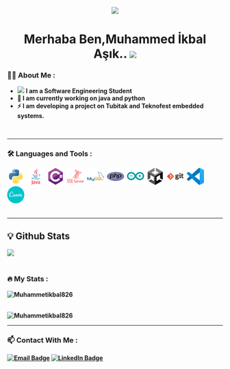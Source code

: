  <div id="header" align="center">
  <img src="https://media3.giphy.com/media/iIqmM5tTjmpOB9mpbn/giphy.gif?cid=ecf05e47ltcnna7997hvmfbntv0oxz1euejyyzef9q59pd0m&ep=v1_gifs_search&rid=giphy.gif&ct=g" width="260"/>
</div>

</div>

<h1 align="center">
  Merhaba Ben,Muhammed İkbal Aşık..
  <img src="https://media.giphy.com/media/hvRJCLFzcasrR4ia7z/giphy.gif" width="30px"/>
</h1>

### :man_technologist: About Me :
- <img src="https://media.giphy.com/media/WUlplcMpOCEmTGBtBW/giphy.gif" width="30"> <strong>I am a Software Engineering Student 
- :telescope: <strong>I am currently working on java and python
- :zap: <strong>I am developing a project on Tubitak and Teknofest embedded systems. 
<br>

---

### :hammer_and_wrench: Languages and Tools :
<div>
  <img src="https://github.com/devicons/devicon/blob/master/icons/python/python-original.svg" title="Python" alt="Python" width="40" height="40"/>&nbsp;
  <img src="https://github.com/devicons/devicon/blob/master/icons/java/java-original-wordmark.svg" title="Java" alt="Java" width="40" height="40"/>&nbsp;
  <img src="https://github.com/devicons/devicon/blob/master/icons/csharp/csharp-original.svg" title="C#" alt="C#" width="40" height="40"/>&nbsp;
  <img src="https://github.com/devicons/devicon/blob/master/icons/microsoftsqlserver/microsoftsqlserver-plain-wordmark.svg" title="MSQL" alt="MSQL" width="40" height="40"/>&nbsp;
  <img src="https://github.com/devicons/devicon/blob/master/icons/mysql/mysql-original-wordmark.svg" title="MySQL"  alt="MySQL" width="40" height="40"/>&nbsp;
  <img src="https://github.com/devicons/devicon/blob/master/icons/php/php-original.svg" title="PHP"  alt="PHP" width="40" height="40"/>&nbsp;
  <img src="https://github.com/devicons/devicon/blob/master/icons/arduino/arduino-original.svg" title="Arduino" alt="Arduino" width="40" height="40"/>&nbsp;
  <img src="https://github.com/devicons/devicon/blob/master/icons/unity/unity-original.svg" title="Unity" alt="Unity" width="40" height="40"/>&nbsp;
  <img src="https://github.com/devicons/devicon/blob/master/icons/git/git-original-wordmark.svg" title="Git" **alt="Git" width="40" height="40"/>&nbsp;
  <img src="https://github.com/devicons/devicon/blob/master/icons/vscode/vscode-original.svg"  title="VsCode" alt="VsCode"  width="40" height="40"/>&nbsp;
  <img src="https://github.com/devicons/devicon/blob/master/icons/canva/canva-original.svg" title="Canva" alt="Canva" width="40" height="40"/>&nbsp;
</div>
<br>

---

## <summary>:bulb: Github Stats</summary>
<img src="https://github-readme-stats.vercel.app/api?username=Muhammetikbal826&theme=dark" >

<br />
<br />

### :fire: My Stats :
<p><img align="center" src="https://github-readme-streak-stats.herokuapp.com/?user=Muhammetikbal826&theme=dark&background=000000" alt="Muhammetikbal826" /></p>
<br>
<img align="center" src="https://github-readme-stats.vercel.app/api/top-langs?username=Muhammetikbal826&theme=dark&background=000000show_icons=true&locale=en&layout=compact" alt="Muhammetikbal826" />
<br>

---

### :mailbox: Contact With Me :
[![Email Badge](https://img.shields.io/badge/Email-D14836?style=for-the-badge&logo=gmail&logoColor=white)](mailto:muhammetikbal826@gmail.com)
[![LinkedIn Badge](https://img.shields.io/badge/LinkedIn-0077B5?style=for-the-badge&logo=linkedin&logoColor=white)](https://www.linkedin.com/in/muhammet-ikbal-aşık-a41bb7229/)

 





